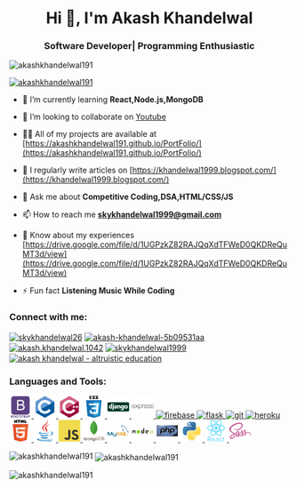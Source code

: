 <h1 align="center">Hi 👋, I'm Akash Khandelwal</h1>
<h3 align="center">Software Developer| Programming Enthusiastic</h3>

<p align="left"> <img src="https://komarev.com/ghpvc/?username=akashkhandelwal191&label=Profile%20views&color=0e75b6&style=flat" alt="akashkhandelwal191" /> </p>

<p align="left"> <a href="https://github.com/ryo-ma/github-profile-trophy"><img src="https://github-profile-trophy.vercel.app/?username=akashkhandelwal191" alt="akashkhandelwal191" /></a> </p>

- 🌱 I’m currently learning **React,Node.js,MongoDB**

- 👯 I’m looking to collaborate on [Youtube](https://www.youtube.com/channel/UCW6rW8esjHbIMTccfbiJdPw)

- 👨‍💻 All of my projects are available at [https://akashkhandelwal191.github.io/PortFolio/](https://akashkhandelwal191.github.io/PortFolio/)

- 📝 I regularly write articles on [https://khandelwal1999.blogspot.com/](https://khandelwal1999.blogspot.com/)

- 💬 Ask me about **Competitive Coding,DSA,HTML/CSS/JS**

- 📫 How to reach me **skykhandelwal1999@gmail.com**

- 📄 Know about my experiences [https://drive.google.com/file/d/1UGPzkZ82RAJQqXdTFWeD0QKDReQuMT3d/view](https://drive.google.com/file/d/1UGPzkZ82RAJQqXdTFWeD0QKDReQuMT3d/view)

- ⚡ Fun fact **Listening Music While Coding**

<h3 align="left">Connect with me:</h3>
<p align="left">
<a href="https://twitter.com/skykhandelwal26" target="blank"><img align="center" src="https://cdn.jsdelivr.net/npm/simple-icons@3.0.1/icons/twitter.svg" alt="skykhandelwal26" height="30" width="40" /></a>
<a href="https://linkedin.com/in/akash-khandelwal-5b09531aa" target="blank"><img align="center" src="https://cdn.jsdelivr.net/npm/simple-icons@3.0.1/icons/linkedin.svg" alt="akash-khandelwal-5b09531aa" height="30" width="40" /></a>
<a href="https://fb.com/akash.khandelwal.1042" target="blank"><img align="center" src="https://cdn.jsdelivr.net/npm/simple-icons@3.0.1/icons/facebook.svg" alt="akash.khandelwal.1042" height="30" width="40" /></a>
<a href="https://instagram.com/skykhandelwal1999" target="blank"><img align="center" src="https://cdn.jsdelivr.net/npm/simple-icons@3.0.1/icons/instagram.svg" alt="skykhandelwal1999" height="30" width="40" /></a>
<a href="https://www.youtube.com/channel/UCW6rW8esjHbIMTccfbiJdPw" target="blank"><img align="center" src="https://cdn.jsdelivr.net/npm/simple-icons@3.0.1/icons/youtube.svg" alt="akash khandelwal - altruistic education" height="30" width="40" /></a>
</p>

<h3 align="left">Languages and Tools:</h3>
<p align="left"> <a href="https://getbootstrap.com" target="_blank"> <img src="https://raw.githubusercontent.com/devicons/devicon/master/icons/bootstrap/bootstrap-plain-wordmark.svg" alt="bootstrap" width="40" height="40"/> </a> <a href="https://www.cprogramming.com/" target="_blank"> <img src="https://raw.githubusercontent.com/devicons/devicon/master/icons/c/c-original.svg" alt="c" width="40" height="40"/> </a> <a href="https://www.w3schools.com/cpp/" target="_blank"> <img src="https://raw.githubusercontent.com/devicons/devicon/master/icons/cplusplus/cplusplus-original.svg" alt="cplusplus" width="40" height="40"/> </a> <a href="https://www.w3schools.com/css/" target="_blank"> <img src="https://raw.githubusercontent.com/devicons/devicon/master/icons/css3/css3-original-wordmark.svg" alt="css3" width="40" height="40"/> </a> <a href="https://www.djangoproject.com/" target="_blank"> <img src="https://raw.githubusercontent.com/devicons/devicon/master/icons/django/django-original.svg" alt="django" width="40" height="40"/> </a> <a href="https://expressjs.com" target="_blank"> <img src="https://raw.githubusercontent.com/devicons/devicon/master/icons/express/express-original-wordmark.svg" alt="express" width="40" height="40"/> </a> <a href="https://firebase.google.com/" target="_blank"> <img src="https://www.vectorlogo.zone/logos/firebase/firebase-icon.svg" alt="firebase" width="40" height="40"/> </a> <a href="https://flask.palletsprojects.com/" target="_blank"> <img src="https://www.vectorlogo.zone/logos/pocoo_flask/pocoo_flask-icon.svg" alt="flask" width="40" height="40"/> </a> <a href="https://git-scm.com/" target="_blank"> <img src="https://www.vectorlogo.zone/logos/git-scm/git-scm-icon.svg" alt="git" width="40" height="40"/> </a> <a href="https://heroku.com" target="_blank"> <img src="https://www.vectorlogo.zone/logos/heroku/heroku-icon.svg" alt="heroku" width="40" height="40"/> </a> <a href="https://www.w3.org/html/" target="_blank"> <img src="https://raw.githubusercontent.com/devicons/devicon/master/icons/html5/html5-original-wordmark.svg" alt="html5" width="40" height="40"/> </a> <a href="https://www.java.com" target="_blank"> <img src="https://raw.githubusercontent.com/devicons/devicon/master/icons/java/java-original.svg" alt="java" width="40" height="40"/> </a> <a href="https://developer.mozilla.org/en-US/docs/Web/JavaScript" target="_blank"> <img src="https://raw.githubusercontent.com/devicons/devicon/master/icons/javascript/javascript-original.svg" alt="javascript" width="40" height="40"/> </a> <a href="https://www.mongodb.com/" target="_blank"> <img src="https://raw.githubusercontent.com/devicons/devicon/master/icons/mongodb/mongodb-original-wordmark.svg" alt="mongodb" width="40" height="40"/> </a> <a href="https://www.mysql.com/" target="_blank"> <img src="https://raw.githubusercontent.com/devicons/devicon/master/icons/mysql/mysql-original-wordmark.svg" alt="mysql" width="40" height="40"/> </a> <a href="https://nodejs.org" target="_blank"> <img src="https://raw.githubusercontent.com/devicons/devicon/master/icons/nodejs/nodejs-original-wordmark.svg" alt="nodejs" width="40" height="40"/> </a> <a href="https://www.php.net" target="_blank"> <img src="https://raw.githubusercontent.com/devicons/devicon/master/icons/php/php-original.svg" alt="php" width="40" height="40"/> </a> <a href="https://www.python.org" target="_blank"> <img src="https://raw.githubusercontent.com/devicons/devicon/master/icons/python/python-original.svg" alt="python" width="40" height="40"/> </a> <a href="https://reactjs.org/" target="_blank"> <img src="https://raw.githubusercontent.com/devicons/devicon/master/icons/react/react-original-wordmark.svg" alt="react" width="40" height="40"/> </a> <a href="https://sass-lang.com" target="_blank"> <img src="https://raw.githubusercontent.com/devicons/devicon/master/icons/sass/sass-original.svg" alt="sass" width="40" height="40"/> </a> </p>

<p><img align="left" src="https://github-readme-stats.vercel.app/api/top-langs?username=akashkhandelwal191&show_icons=true&locale=en&layout=compact" alt="akashkhandelwal191" /></p>

<p>&nbsp;<img align="center" src="https://github-readme-stats.vercel.app/api?username=akashkhandelwal191&show_icons=true&locale=en" alt="akashkhandelwal191" /></p>

<p><img align="center" src="https://github-readme-streak-stats.herokuapp.com/?user=akashkhandelwal191&" alt="akashkhandelwal191" /></p>




